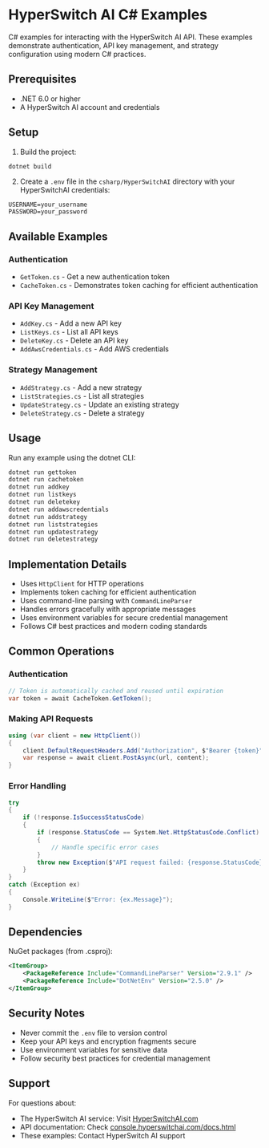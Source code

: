 # HyperSwitch AI C# Examples

C# examples for interacting with the HyperSwitch AI API. These examples demonstrate authentication, API key management, and strategy configuration using modern C# practices.

## Prerequisites

- .NET 6.0 or higher
- A HyperSwitch AI account and credentials

## Setup

1. Build the project:
```bash
dotnet build
```

2. Create a `.env` file in the `csharp/HyperSwitchAI` directory with your HyperSwitchAI credentials:
```env
USERNAME=your_username
PASSWORD=your_password
```

## Available Examples

### Authentication
- `GetToken.cs` - Get a new authentication token
- `CacheToken.cs` - Demonstrates token caching for efficient authentication

### API Key Management
- `AddKey.cs` - Add a new API key
- `ListKeys.cs` - List all API keys
- `DeleteKey.cs` - Delete an API key
- `AddAwsCredentials.cs` - Add AWS credentials

### Strategy Management
- `AddStrategy.cs` - Add a new strategy
- `ListStrategies.cs` - List all strategies
- `UpdateStrategy.cs` - Update an existing strategy
- `DeleteStrategy.cs` - Delete a strategy

## Usage

Run any example using the dotnet CLI:
```bash
dotnet run gettoken
dotnet run cachetoken
dotnet run addkey
dotnet run listkeys
dotnet run deletekey
dotnet run addawscredentials
dotnet run addstrategy
dotnet run liststrategies
dotnet run updatestrategy
dotnet run deletestrategy
```

## Implementation Details

- Uses `HttpClient` for HTTP operations
- Implements token caching for efficient authentication
- Uses command-line parsing with `CommandLineParser`
- Handles errors gracefully with appropriate messages
- Uses environment variables for secure credential management
- Follows C# best practices and modern coding standards

## Common Operations

### Authentication
```csharp
// Token is automatically cached and reused until expiration
var token = await CacheToken.GetToken();
```

### Making API Requests
```csharp
using (var client = new HttpClient())
{
    client.DefaultRequestHeaders.Add("Authorization", $"Bearer {token}");
    var response = await client.PostAsync(url, content);
}
```

### Error Handling
```csharp
try
{
    if (!response.IsSuccessStatusCode)
    {
        if (response.StatusCode == System.Net.HttpStatusCode.Conflict)
        {
            // Handle specific error cases
        }
        throw new Exception($"API request failed: {response.StatusCode}");
    }
}
catch (Exception ex)
{
    Console.WriteLine($"Error: {ex.Message}");
}
```

## Dependencies

NuGet packages (from .csproj):
```xml
<ItemGroup>
    <PackageReference Include="CommandLineParser" Version="2.9.1" />
    <PackageReference Include="DotNetEnv" Version="2.5.0" />
</ItemGroup>
```

## Security Notes

- Never commit the `.env` file to version control
- Keep your API keys and encryption fragments secure
- Use environment variables for sensitive data
- Follow security best practices for credential management

## Support

For questions about:
- The HyperSwitch AI service: Visit [HyperSwitchAI.com](https://HyperSwitchAI.com)
- API documentation: Check [console.hyperswitchai.com/docs.html](https://console.hyperswitchai.com/docs.html)
- These examples: Contact HyperSwitch AI support
